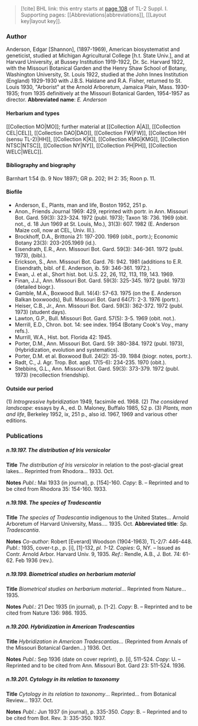 > [!cite] BHL link: this entry starts at [page 108](https://www.biodiversitylibrary.org/page/33264835) of TL-2 Suppl. I.
> Supporting pages: [[Abbreviations|abbreviations]], [[Layout key|layout key]].

### Author

Anderson, Edgar \[Shannon\], (1897-1969), American biosystematist and geneticist, studied at Michigan Agricultural College \[h.t. State Univ.\], and at Harvard University, at Bussey Institution 1919-1922, Dr. Sc. Harvard 1922, with the Missouri Botanical Garden and the Henry Shaw School of Botany, Washington University, St. Louis 1922, studied at the John Innes Institution (England) 1929-1930 with J.B.S. Haldane and R.A. Fisher, returned to St. Louis 1930, "Arborist" at the Arnold Arboretum, Jamaica Plain, Mass. 1930-1935; from 1935 definitively at the Missouri Botanical Garden, 1954-1957 as director. 
**Abbreviated name**: *E. Anderson*

#### Herbarium and types

[[Collection MO|MO]]; further material at [[Collection A|A]], [[Collection CEL|CEL]], [[Collection DAO|DAO]], [[Collection FW|FW]], [[Collection HH (sensu TL-2)|HH]], [[Collection K|K]], [[Collection KMG|KMG]], [[Collection NTSC|NTSC]], [[Collection NY|NY]], [[Collection PH|PH]], [[Collection WELC|WELC]].

#### Bibliography and biography

Barnhart 1:54 (b. 9 Nov 1897); GR p. 202; IH 2: 35; Roon p. 11.

#### Biofile

- Anderson, E., Plants, man and life, Boston 1952, 251 p.
- Anon., Friends Journal 1969: 429, reprinted with portr. in Ann. Missouri Bot. Gard. 59(3): 323-324. 1972 (publ. 1973); Taxon 18: 736. 1969 (obit. not., d. 18 Jun 1969 at St. Louis, Mo.), 31(3): 607. 1982 (E. Anderson Maize coll, now at CEL, Univ. Ill.).
- Brockhoff, D.A., Brittonia 21: 197-200. 1969 (obit., portr.); Economic Botany 23(3): 203-205.1969 (id.).
- Eisendrath, E.R., Ann. Missouri Bot. Gard. 59(3): 346-361. 1972 (publ. 1973), (bibl.).
- Erickson, S., Ann. Missouri Bot. Gard. 76: 942. 1981 (additions to E.R. Eisendrath, bibl. of E. Anderson, ib. 59: 346-361. 1972.).
- Ewan, J. et al., Short hist. bot. U.S. 22, 26, 112, 113, 119, 143. 1969.
- Finan, J.J., Ann. Missouri Bot. Gard. 59(3): 325-345. 1972 (publ. 1973) (detailed biogr.).
- Gamble, M.A., Boxwood Bull. 14(4): 57-63. 1975 (on the E. Anderson Balkan boxwoods), Bull. Missouri Bot. Gard 64(7): 2-3. 1976 (portr.).
- Heiser, C.B., Jr., Ann. Missouri Bot. Gard. 59(3): 362-372. 1972 (publ. 1973) (student days).
- Lawton, G.P., Bull. Missouri Bot. Gard. 57(5): 3-5. 1969 (obit. not.).
- Merrill, E.D., Chron. bot. 14: see index. 1954 (Botany Cook's Voy., many refs.).
- Murrill, W.A., Hist. bot. Florida 42: 1945.
- Porter, D.M., Ann. Missouri Bot. Gard. 59: 380-384. 1972 (publ. 1973), (Hybridization, evolution and systematics).
- Porter, D.M. et al. Boxwood Bull. 24(2): 35-39. 1984 (biogr. notes, portr.).
- Radt, C., J. Agr. Trop. Bot. appl. 17(5-6): 234-235. 1970 (obit.).
- Stebbins, G.L., Ann. Missouri Bot. Gard. 59(3): 373-379. 1972 (publ. 1973) (recollection friendship).

#### Outside our period

(1) *Introgressive hybridization* 1949, facsimile ed. 1968. (2) *The considered landscape*: essays by A., ed. D. Maloney, Buffalo 1985, 52 p. (3) *Plants, man and life*, Berkeley 1952, ix, 251 p., also id. 1967, 1969 and various other editions.

### Publications

##### n.19.197. The distribution of Iris versicolor

**Title**
*The distribution of Iris versicolor* in relation to the post-glacial great lakes... Reprinted from Rhodora... 1933. Oct.

**Notes**
*Publ*.: Mai 1933 (in journal), p. \[154\]-160. *Copy*: B. – Reprinted and to be cited from Rhodora 35: 154-160. 1933.

##### n.19.198. The species of Tradescantia

**Title**
*The species of Tradescantia* indigenous to the United States... Arnold Arboretum of Harvard University, Mass.... 1935. Oct.
**Abbreviated title**: *Sp. Tradescantia*.

**Notes**
*Co-author*: Robert \[Everard\] Woodson (1904-1963), TL-2/7: 446-448.
*Publ*.: 1935, cover-t.p., p. \[i\], \[1\]-132, *pl. 1-12. Copies*: G, NY. – Issued as Contr. Arnold Arbor. Harvard Univ. 9, 1935.
*Ref*.: Rendle, A.B., J. Bot. 74: 61-62. Feb 1936 (rev.).

##### n.19.199. Biometrical studies on herbarium material

**Title**
*Biometrical studies on herbarium material*... Reprinted from Nature... 1935.

**Notes**
*Publ*.: 21 Dec 1935 (in journal), p. \[1-2\]. *Copy*: B. – Reprinted and to be cited from Nature 136: 986. 1935.

##### n.19.200. Hybridization in American Tradescantias

**Title**
*Hybridization in American Tradescantias*... (Reprinted from Annals of the Missouri Botanical Garden...) 1936. Oct.

**Notes**
*Publ*.: Sep 1936 (date on cover reprint), p. \[i\], 511-524. *Copy*: U. – Reprinted and to be cited from Ann. Missouri Bot. Gard 23: 511-524. 1936.

##### n.19.201. Cytology in its relation to taxonomy

**Title**
*Cytology in its relation to taxonomy*... Reprinted... from Botanical Review... 1937. Oct.

**Notes**
*Publ*.: Jun 1937 (in journal), p. 335-350. *Copy*: B. – Reprinted and to be cited from Bot. Rev. 3: 335-350. 1937.

